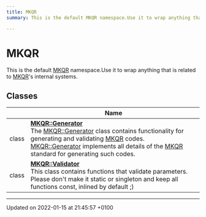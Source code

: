 ```yaml
---
title: MKQR
summary: This is the default MKQR namespace.Use it to wrap anything that is related to MKQR's internal systems. 

---
```


# MKQR

This is the default [MKQR]() namespace.Use it to wrap anything that is related to [MKQR]()'s internal systems. 

## Classes

|                | Name           |
| -------------- | -------------- |
| class | **[MKQR::Generator](/Classes/class_m_k_q_r_1_1_generator.md)** <br>The [MKQR::Generator]() class contains functionality for generating and validating [MKQR](/Namespaces/namespace_m_k_q_r.md) codes. [MKQR::Generator]() implements all details of the [MKQR](/Namespaces/namespace_m_k_q_r.md) standard for generating such codes.  |
| class | **[MKQR::Validator](/Classes/class_m_k_q_r_1_1_validator.md)** <br>This class contains functions that validate parameters. Please don't make it static or singleton and keep all functions const, inlined by default ;)  |






-------------------------------

Updated on 2022-01-15 at 21:45:57 +0100
